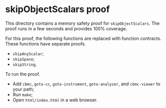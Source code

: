# skipObjectScalars proof

This directory contains a memory safety proof for `skipObjectScalars`. The proof
runs in a few seconds and provides 100% coverage.

For this proof, the following functions are replaced with function contracts.
These functions have separate proofs.

- `skipAnyScalar`;
- `skipSpace`;
- `skipString`.

To run the proof.

- Add `cbmc`, `goto-cc`, `goto-instrument`, `goto-analyzer`, and `cbmc-viewer`
  to your path;
- Run `make`;
- Open `html/index.html` in a web browser.
